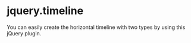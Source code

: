 # jquery.timeline
You can easily create the horizontal timeline with two types by using this jQuery plugin.
